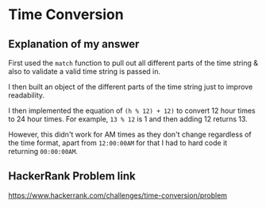 # Time Conversion

## Explanation of my answer

First used the `match` function to pull out all different parts of the time string
& also to validate a valid time string is passed in.

I then built an object of the different parts of the time string just to improve
readability.

I then implemented the equation of `(h % 12) + 12)` to convert 12 hour times to
24 hour times. For example, `13 % 12` is 1 and then adding 12 returns 13.

However, this didn't work for AM times as they don't change regardless of the
time format, apart from `12:00:00AM` for that I had to hard code it returning
`00:00:00AM`.

## HackerRank Problem link

https://www.hackerrank.com/challenges/time-conversion/problem
